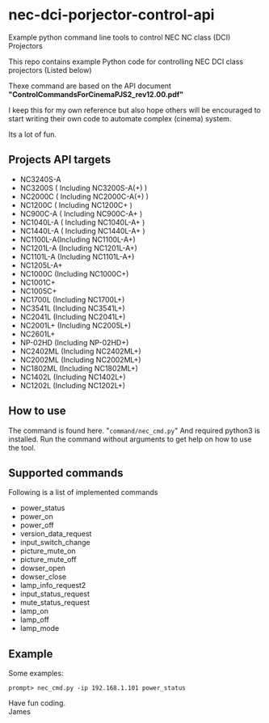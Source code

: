 # nec-dci-porjector-control-api
Example python command line tools to control NEC NC class (DCI) Projectors

This repo contains example Python code for controlling  NEC DCI class projectors (Listed below)

Thexe command are based on the API document **"ControlCommandsForCinemaPJS2_rev12.00.pdf"**

I keep this for my own reference but also hope others will be encouraged to start writing their own code to automate complex (cinema) system.

Its a lot of fun.

## Projects API targets

- NC3240S-A
- NC3200S ( Including NC3200S-A(+) )
- NC2000C ( Including NC2000C-A(+) )
- NC1200C ( Including NC1200C+ )
- NC900C-A ( Including NC900C-A+ )
- NC1040L-A ( Including NC1040L-A+ )
- NC1440L-A ( Including NC1440L-A+ )
- NC1100L-A(Including NC1100L-A+)
- NC1201L-A (Including NC1201L-A+)
- NC1101L-A (Including NC1101L-A+)
- NC1205L-A+
- NC1000C (Including NC1000C+)
- NC1001C+
- NC1005C+
- NC1700L (Including NC1700L+)
- NC3541L (Including NC3541L+)
- NC2041L (Including NC2041L+)
- NC2001L+ (Including NC2005L+)
- NC2601L+
- NP-02HD (Including NP-02HD+)
- NC2402ML (Including NC2402ML+)
- NC2002ML (Including NC2002ML+)
- NC1802ML (Including NC1802ML+)
- NC1402L (Including NC1402L+)
- NC1202L (Including NC1202L+)

## How to use

The command is found here. "<code>command/nec_cmd.py</code>" And required python3 is installed.  Run the command without arguments to get help on how to use the tool.

## Supported commands

Following is a list of implemented commands

- power_status
- power_on
- power_off
- version_data_request
- input_switch_change
- picture_mute_on
- picture_mute_off
- dowser_open
- dowser_close
- lamp_info_request2
- input_status_request
- mute_status_request
- lamp_on
- lamp_off
- lamp_mode

## Example

Some examples:

    prompt> nec_cmd.py -ip 192.168.1.101 power_status

Have fun coding.<br/>
James
